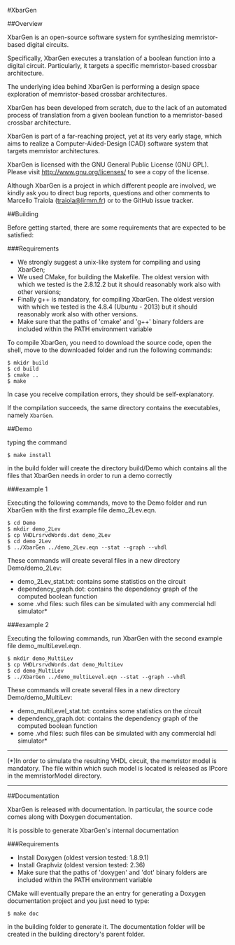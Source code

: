 #XbarGen

##Overview

XbarGen is an open-source software system for synthesizing memristor-based digital circuits.

Specifically, XbarGen executes a translation of a boolean function into a digital circuit. Particularly, it targets a specific memristor-based crossbar architecture.

The underlying idea behind XbarGen is performing a design space exploration of memristor-based crossbar architectures.

XbarGen has been developed from scratch, due to the lack of an automated process of translation from a given boolean function to a memristor-based crossbar architecture.

XbarGen is part of a far-reaching project, yet at its very early stage, which aims to realize a Computer-Aided-Design (CAD) software system that targets memristor architectures.

XbarGen is licensed with the GNU General Public License (GNU GPL). Please visit http://www.gnu.org/licenses/ to see a copy of the license.

Although XbarGen is a project in which different people are involved, we kindly ask you to direct bug reports, questions and other comments to Marcello Traiola (traiola@lirmm.fr) or to the GitHub issue tracker.

##Building

Before getting started, there are some requirements that are expected to be satisfied:

###Requirements

- We strongly suggest a unix-like system for compiling and using XbarGen;
- We used CMake, for building the Makefile. The oldest version with which we tested is the 2.8.12.2 but it should reasonably work also with other versions;
- Finally g++ is mandatory, for compiling XbarGen. The oldest version with which we tested is the 4.8.4 (Ubuntu - 2013) but it should reasonably work also with other versions.
- Make sure that the paths of 'cmake' and 'g++' binary folders are included within the PATH environment variable

To compile XbarGen, you need to download the source code, open the shell, move to the downloaded folder and run the following commands:

```
$ mkidr build 
$ cd build 
$ cmake .. 
$ make
```

In case you receive compilation errors, they should be self-explanatory.

If the compilation succeeds, the same directory contains the executables, namely `XbarGen`.

##Demo

typing the command

```
$ make install
```

in the build folder will create the directory build/Demo which contains all the files that XbarGen needs in order to run a demo correctly

###example 1

Executing the following commands, move to the Demo folder and run XbarGen with the first example file demo_2Lev.eqn.

```
$ cd Demo 
$ mkdir demo_2Lev 
$ cp VHDLrsrvdWords.dat demo_2Lev 
$ cd demo_2Lev 
$ ../XbarGen ../demo_2Lev.eqn --stat --graph --vhdl 
```

These commands will create several files in a new directory Demo/demo_2Lev:

- demo_2Lev_stat.txt: contains some statistics on the circuit
- dependency_graph.dot: contains the dependency graph of the computed boolean function
- some .vhd files: such files can be simulated with any commercial hdl simulator*

###example 2

Executing the following commands, run XbarGen with the second example file demo_multiLevel.eqn.

```
$ mkdir demo_MultiLev 
$ cp VHDLrsrvdWords.dat demo_MultiLev 
$ cd demo_MultiLev 
$ ../XbarGen ../demo_multiLevel.eqn --stat --graph --vhdl 
```

These commands will create several files in a new directory Demo/demo_MultiLev:

- demo_multiLevel_stat.txt: contains some statistics on the circuit
- dependency_graph.dot: contains the dependency graph of the computed boolean function
- some .vhd files: such files can be simulated with any commercial hdl simulator*

<hr>
(*)In order to simulate the resulting VHDL circuit, the memristor model is mandatory. The file within which such model is located is released as IPcore in the memristorModel directory.
<hr>

##Documentation

XbarGen is released with documentation. In particular, the source code comes along with Doxygen documentation.

It is possible to generate XbarGen's internal documentation

###Requirements

- Install Doxygen (oldest version tested: 1.8.9.1)
- Install Graphviz (oldest version tested: 2.36)
- Make sure that the paths of 'doxygen' and 'dot' binary folders are included within the PATH environment variable

CMake will eventually prepare the an entry for generating a Doxygen documentation project and you just need to type:

```
$ make doc
```

in the building folder to generate it. The documentation folder will be created in the building directory's parent folder.
